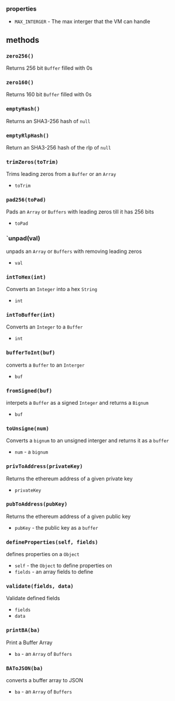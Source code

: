 ### properties
 - `MAX_INTERGER`  - The max interger that the VM can handle

## methods 
### `zero256()`
Returns 256 bit `Buffer` filled with 0s
 
### `zero160()`
Returns 160 bit `Buffer` filled with 0s

### `emptyHash()`
Returns an SHA3-256 hash of `null`

### `emptyRlpHash()`
Return an SHA3-256 hash of the rlp of `null`

### `trimZeros(toTrim)`
Trims leading zeros from a `Buffer` or an `Array`
- `toTrim`

### `pad256(toPad)`
Pads an `Array` or `Buffers` with leading zeros till it has 256 bits
- `toPad`

### `unpad(val)
unpads an `Array` or `Buffers` with removing leading zeros
- `val`

### `intToHex(int)`
Converts an `Integer` into a hex `String`
- `int`

### `intToBuffer(int)`
Converts an `Integer` to a `Buffer`
- `int`

### `bufferToInt(buf)`
converts a `Buffer` to an `Interger`
- `buf`

### `fromSigned(buf)`
interpets a `Buffer` as a signed `Integer` and returns a `Bignum`
- `buf`

### `toUnsigne(num)`
Converts a `bignum` to an unsigned interger and returns it as a `buffer`
- `num` - a `bignum`

### `privToAddress(privateKey)`
Returns the ethereum address of a given private key
- `privateKey`

### `pubToAddress(pubKey)`
Returns the ethereum address of a given public key
- `pubKey` - the public key as a `buffer`

### `defineProperties(self, fields)`
defines properties on a `Object`
- `self` - the `Object` to define properties on
- `fields` - an array fields to define

### `validate(fields, data)`
Validate defined fields
- `fields`
- `data`

### `printBA(ba)`
Print a Buffer Array
- `ba` - an `Array` of `Buffers`

### `BAToJSON(ba)`
converts a buffer array to JSON
- `ba` - an `Array` of `Buffers`
